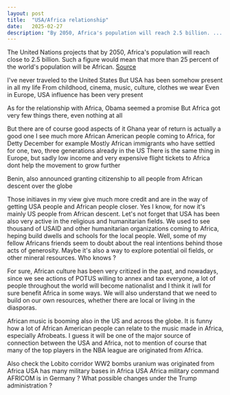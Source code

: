 ```yaml
---
layout: post
title:  "USA/Africa relationship"
date:   2025-02-27
description: "By 2050, Africa's population will reach 2.5 billion. ... One person out of 4 will be African"
---
```


<p class="intro"><span class="dropcap">T</span>he United Nations projects that by 2050, Africa's population will reach close to 2.5 billion. Such a figure would mean that more than 25 percent of the world's population will be African. <a href="https://www.imf.org/-/media/Files/Publications/Fandd/Article/2023/September/Picture-this-0923.ashx">Source</a></p>

I've never traveled to the United States
But USA has been somehow present in all my life
From childhood, cinema, music, culture, clothes we wear
Even in Europe, USA influence has been very present

As for the relationship with Africa, Obama seemed a promise
But Africa got very few things there, even nothing at all

But there are of course good aspects of it
Ghana year of return is actually a good one
I see much more African American people coming to Africa, for Detty December for example
Mostly African immigrants who have settled for one, two, three generations already in the US
There is the same thing in Europe, but sadly low income and very expensive flight tickets to Africa dont help the movement to grow further

Benin, also announced granting citizenship to all people from African descent over the globe

Those initiaves in my view give much more credit and are in the way of getting USA people and African people closer. Yes I know, for now it's mainly US people from African descent.
Let's not forget that USA has been also very active in the religious and humanitarian fields.
We used to see thousand of USAID and other humanitarian organizations coming to Africa, heping build dwells and schools for the local people. Well, some of my fellow Africans friends seem to doubt about the real intentions behind those acts of generosity. Maybe it's also a way to explore potential oil fields, or other mineral resources. Who knows ?

For sure, African culture has been very critized in the past, and nowadays, since we see actions of POTUS willing to annex and tax everyone, a lot of people throughout the world will become nationalist and I think it iwll for sure benefit Africa in some ways. We will also understand that we need to build on our own resources, whether there are local or living in the diasporas.

African music is booming also in the US and across the globe. It is funny how a  lot of African American people can relate to the music made in Africa, especially Afrobeats. I guess it will be one of the major source of connection between the USA and Africa, not to mention of course that many of the top players in the NBA league are originated from Africa.

Also check the Lobito corridor
WW2 bombs uranium was originated from Africa
USA has many military bases in Africa
USA Africa military command AFRICOM is in Germany ? What possible changes under the Trump administration ?